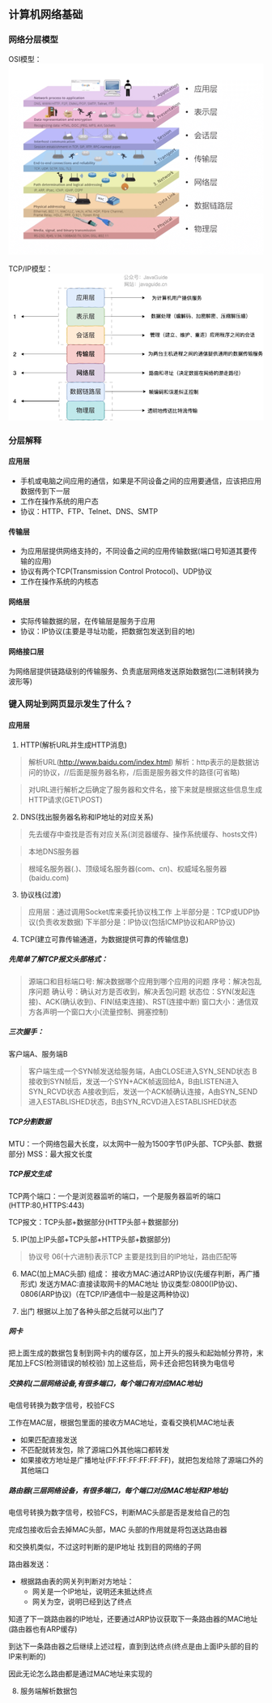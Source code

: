## 计算机网络基础

### 网络分层模型

OSI模型：
![Alt text](images/OSImodel.png)

TCP/IP模型：
![Alt text](images/TCP.IPmodel.png)

### 分层解释

#### 应用层
- 手机或电脑之间应用的通信，如果是不同设备之间的应用要通信，应该把应用数据传到下一层
- 工作在操作系统的用户态
- 协议：HTTP、FTP、Telnet、DNS、SMTP

#### 传输层
- 为应用层提供网络支持的，不同设备之间的应用传输数据(端口号知道其要传输的应用)
- 协议有两个TCP(Transmission Control Protocol)、UDP协议
- 工作在操作系统的内核态
  
#### 网络层
- 实际传输数据的层，在传输层是服务于应用
- 协议：IP协议(主要是寻址功能，把数据包发送到目的地)


#### 网络接口层
为网络层提供链路级别的传输服务、负责底层网络发送原始数据包(二进制转换为波形等)


### 键入网址到网页显示发生了什么？

#### 应用层
1. HTTP(解析URL并生成HTTP消息)
> 解析URL(http://www.baidu.com/index.html)
解析：http表示的是数据访问的协议，//后面是服务器名称，/后面是服务器文件的路径(可省略)

> 对URL进行解析之后确定了服务器和文件名，接下来就是根据这些信息生成HTTP请求(GET\POST)

2. DNS(找出服务器名称和IP地址的对应关系)
> 先去缓存中查找是否有对应关系(浏览器缓存、操作系统缓存、hosts文件)

> 本地DNS服务器

> 根域名服务器(.)、顶级域名服务器(com、cn)、权威域名服务器(baidu.com)

3. 协议栈(过渡)
> 应用层：通过调用Socket库来委托协议栈工作
> 上半部分是：TCP或UDP协议(负责收发数据)
> 下半部分是：IP协议(包括ICMP协议和ARP协议)

4. TCP(建立可靠传输通道，为数据提供可靠的传输信息)
##### 先简单了解TCP报文头部格式：
> 源端口和目标端口号: 解决数据哪个应用到哪个应用的问题
> 序号：解决包乱序问题
> 确认号：确认对方是否收到，解决丢包问题
> 状态位：SYN(发起连接)、ACK(确认收到)、FIN(结束连接)、RST(连接中断)
> 窗口大小：通信双方各声明一个窗口大小(流量控制、拥塞控制)

##### 三次握手：
客户端A、服务端B
> 客户端生成一个SYN帧发送给服务端，A由CLOSE进入SYN_SEND状态
> B接收到SYN帧后，发送一个SYN+ACK帧返回给A，B由LISTEN进入SYN_RCVD状态
> A接收到后，发送一个ACK帧确认连接，A由SYN_SEND进入ESTABLISHED状态，B由SYN_RCVD进入ESTABLISHED状态

##### TCP分割数据
MTU：一个网络包最大长度，以太网中一般为1500字节(IP头部、TCP头部、数据部分)
MSS：最大报文长度

##### TCP报文生成
TCP两个端口：一个是浏览器监听的端口，一个是服务器监听的端口(HTTP:80,HTTPS:443)

TCP报文：TCP头部+数据部分(HTTP头部＋数据部分)

5. IP(加上IP头部+TCP头部+HTTP头部+数据部分)
> 协议号 06(十六进制)表示TCP
> 主要是找到目的IP地址，路由匹配等

6. MAC(加上MAC头部)
组成：
接收方MAC:通过ARP协议(先缓存判断，再广播形式)
发送方MAC:直接读取网卡的MAC地址
协议类型:0800(IP协议)、0806(ARP协议)（在TCP/IP通信中一般是这两种协议)

7. 出门
根据以上加了各种头部之后就可以出门了

##### 网卡

把上面生成的数据包复制到网卡内的缓存区，加上开头的报头和起始帧分界符，末尾加上FCS(检测错误的帧校验)
加上这些后，网卡还会把包转换为电信号

##### 交换机(二层网络设备,有很多端口，每个端口有对应MAC地址)
电信号转换为数字信号，校验FCS

工作在MAC层，根据包里面的接收方MAC地址，查看交换机MAC地址表
- 如果匹配直接发送
- 不匹配就转发包，除了源端口外其他端口都转发
- 如果接收方地址是广播地址(FF:FF:FF:FF:FF:FF)，就把包发给除了源端口外的其他端口

##### 路由器(三层网络设备，有很多端口，每个端口对应MAC地址和IP地址)
电信号转换为数字信号，校验FCS，判断MAC头部是否是发给自己的包

完成包接收后会去掉MAC头部，MAC 头部的作用就是将包送达路由器

和交换机类似，不过这时判断的是IP地址
找到目的网络的子网

路由器发送：
- 根据路由表的网关列判断对方地址：
  - 网关是一个IP地址，说明还未抵达终点
  - 网关为空，说明已经到达了终点

知道了下一跳路由器的IP地址，还要通过ARP协议获取下一条路由器的MAC地址(路由器也有ARP缓存)

到达下一条路由器之后继续上述过程，直到到达终点(终点是由上面IP头部的目的IP来判断的)

因此无论怎么路由都是通过MAC地址来实现的

8. 服务端解析数据包






